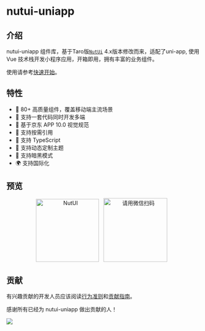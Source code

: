 # nutui-uniapp

## 介绍

nutui-uniapp 组件库，基于Taro版[`NutUi`](https://nutui.jd.com) 4.x版本修改而来，适配了uni-app, 使用 Vue 技术栈开发小程序应用，开箱即用，拥有丰富的业务组件。

使用请参考[快速开始](./quick-start.md)。

## 特性

- 🚀 80+ 高质量组件，覆盖移动端主流场景
- 💪 支持一套代码同时开发多端
- 📖 基于京东 APP 10.0 视觉规范
- 🍭 支持按需引用
- 💪 支持 TypeScript
- 💪 支持动态定制主题
- 🍭 支持暗黑模式
- 🌍 支持国际化

## 预览

<p align="center" class="flex justify-center gap-10px">
   <img src="https://s2.loli.net/2023/07/05/eJwPvqCY8EcZ7Vi.png" width="164" alt="NutUI" />
  &nbsp;
  <img src="https://s2.loli.net/2023/07/05/QyW2RHcmnuvIFwp.jpg" width="166" title="请用微信扫码">
  &nbsp;
</p>

## 贡献

有兴趣贡献的开发人员应该阅读[行为准则](https://github.com/nutui-uniapp/nutui-uniapp/blob/main/CODE_OF_CONDUCT.md)和[贡献指南](https://github.com/nutui-uniapp/nutui-uniapp/blob/main/CONTRIBUTING.md)。

感谢所有已经为 nutui-uniapp 做出贡献的人！

<a href="https://github.com/nutui-uniapp/nutui-uniapp/graphs/contributors"><img src="https://contributors.nn.ci/api?repo=nutui-uniapp/nutui-uniapp" /></a>
